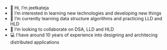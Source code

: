 - 👋 Hi, I’m jeetkateja
- 👀 I’m interested in learning new technologies and developing new things
- 🌱 I’m currently learning data structure algorithms and practicing LLD and HLD
- 💞️ I’m looking to collaborate on DSA, LLD and HLD
- :computer: I'have around 10 years of experience into designing and architecing distributed applications


<!---
jeetkateja/jeetkateja is a ✨ special ✨ repository because its `README.md` (this file) appears on your GitHub profile.
You can click the Preview link to take a look at your changes.
--->
